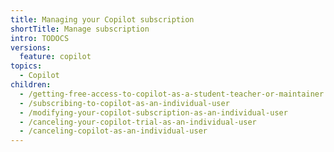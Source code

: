 ```yaml
---
title: Managing your Copilot subscription
shortTitle: Manage subscription
intro: TODOCS
versions:
  feature: copilot
topics:
  - Copilot
children:
  - /getting-free-access-to-copilot-as-a-student-teacher-or-maintainer
  - /subscribing-to-copilot-as-an-individual-user
  - /modifying-your-copilot-subscription-as-an-individual-user
  - /canceling-your-copilot-trial-as-an-individual-user
  - /canceling-copilot-as-an-individual-user
---
```

